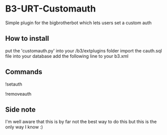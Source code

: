 # B3-URT-Customauth
Simple plugin for the bigbrotherbot which lets users set a custom auth

## How to install
put the 'customauth.py' into your /b3/extplugins folder
import the cauth.sql file into your database
add the following line to your b3.xml
<plugin name="customauth"/>

## Commands
!setauth <auth>
  
!removeauth <player>

## Side note
I'm well aware that this is by far not the best way to do this but this is the only way I know :)
